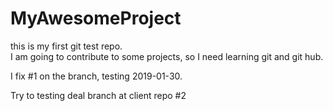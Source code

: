 # MyAwesomeProject

this is my first git test repo.    
I am going to contribute to some projects, so I need learning git and git hub.

I fix #1 on the branch, testing 2019-01-30.

Try to testing deal branch at client repo #2

